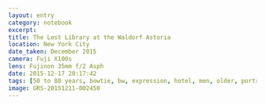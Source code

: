```yaml
--- 
layout: entry
category: notebook
excerpt:
title: The Lost Library at the Waldorf Astoria
location: New York City
date_taken: December 2015
camera: Fuji X100s
lens: Fujinon 35mm f/2 Asph
date: 2015-12-17 20:17:42
tags: [50 to 80 years, bowtie, bw, expression, hotel, men, older, portrait, waiter, waiters, coat]
image: GRS-20151211-002450
---
```

